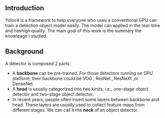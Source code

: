 ## Introduction
Yolov4 is a framework to help everyone who uses a conventional GPU can train a detection object model easily.
The model can applied in the real-time and hashigh quality. The main goal of this work is the summary the knowleage I studied.

## Background

A detector is composed 2 parts:
* A **backbone** can be pre-trained. For those detectors running on GPU platform, their backbone could be VGG , ResNet , ResNeXt ,or DenseNet.
* A **head** is usually categorized into two kinds, i.e., one-stage object detector and two-stage object detector.
* In recent years, people often insert some layers between backbone and head. These layers are usually used to collect feature maps from different stages. We
can call it the **neck** of an object detector.
